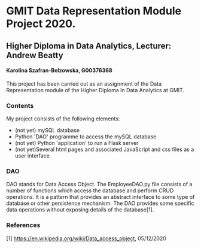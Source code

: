# GMIT Data Representation Module Project 2020.
## Higher Diploma in Data Analytics, Lecturer: Andrew Beatty
#### Karolina Szafran-Belzowska, G00376368

This project has been carried out as an assignment of the Data Representation module of the Higher Diploma In Data Analytics at GMIT.

### Contents
My project consists of the following elements:

- (not yet) mySQL database
- Python 'DAO' programme to access the mySQL database
- (not yet) Python 'application' to run a Flask server
- (not yet)Several html pages and associated JavaScript and css files as a user interface

### DAO
DAO stands for Data Access Object. The EmployeeDAO.py file consists of a number of functions which access the database and perform CRUD operations. 
It is a pattern that provides an abstract interface to some type of database or other persistence mechanism. The DAO provides some specific data operations without exposing details of the database[1].







### References
[1] https://en.wikipedia.org/wiki/Data_access_object, 05/12/2020
